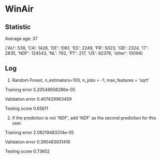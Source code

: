 # WinAir



## Statistic
Average age: 37

{'AU': 539,
'CA': 1428,
'DE': 1061,
'ES': 2249,
'FR': 5023,
'GB': 2324,
'IT': 2835,
'NDF': 124543,
'NL': 762,
'PT': 217,
'US': 62376,
'other': 10094}


## Log
1. Random Forest, n_estimators=100, n_jobs = -1, max_features = 'sqrt'

Training error 5.20548658286e-05

Validation error 0.407429963459

Testing score 0.65611

2. If the prediction is not 'NDF', add 'NDF' as the second prediction for this user.

Training error 2.08219463314e-05

Validation error 0.395483931416

Testing score 0.73602
